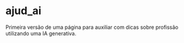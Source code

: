 # ajud_ai
Primeira versão de uma página para auxiliar com dicas sobre profissão utilizando uma IA generativa.
